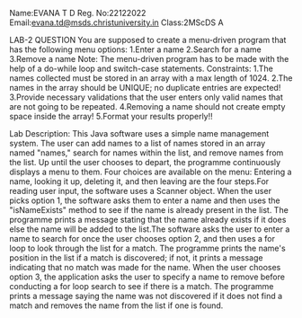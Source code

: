 Name:EVANA T D
Reg. No:22122022
Email:evana.td@msds.christuniversity.in
Class:2MScDS A

LAB-2 QUESTION
You are supposed to create a menu-driven program that has the following menu options:
1.Enter a name
2.Search for a name
3.Remove a name
Note:
The menu-driven program has to be made with the help of a do-while loop and switch-case statements.
Constraints:
1.The names collected must be stored in an array with a max length of 1024.
2.The names in the array should be UNIQUE; no duplicate entries are expected!
3.Provide necessary validations that the user enters only valid names that are not going to be repeated.
4.Removing a name should not create empty space inside the array!
5.Format your results properly!!

Lab Description:
This Java software uses a simple name management system. The user can add names to a list of names stored in an array named "names," search for names within the list, and remove names from the list. Up until the user chooses to depart, the programme continuously displays a menu to them. Four choices are available on the menu: Entering a name, looking it up, deleting it, and then leaving are the four steps.For reading user input, the software uses a Scanner object. When the user picks option 1, the software asks them to enter a name and then uses the "isNameExists" method to see if the name is already present in the list. The programme prints a message stating that the name already exists if it does else the name will be added to the list.The software asks the user to enter a name to search for once the user chooses option 2, and then uses a for loop to look through the list for a match. The programme prints the name's position in the list if a match is discovered; if not, it prints a message indicating that no match was made for the name. When the user chooses option 3, the application asks the user to specify a name to remove before conducting a for loop search to see if there is a match. The programme prints a message saying the name was not discovered if it does not find a match and removes the name from the list if one is found.




